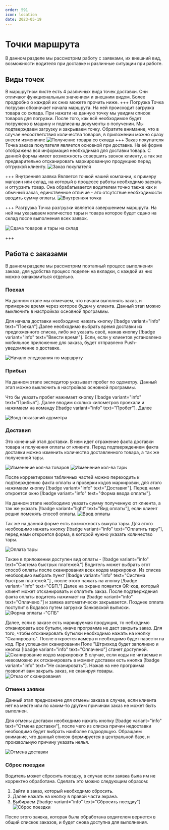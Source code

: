 ```yaml
---
order: 591
icon: location
date: 2023-05-19 
---
```


# Точки маршрута 

В данном разделе мы рассмотрим работу с заявками, их внешний вид, возможности водителя при доставке и различные ситуации при работе. 


## Виды точек

В маршрутном листе есть 4 различных вида точек доставки. Они отличают функциональным значением и внешним видом. Более продробно о каждой их сних можете прочить ниже.
+++ Погрузка
Точка погрузки обозначает начала маршрута. На ней происходит загрузка товара со склада. При нажати на данную точку мы увидим список товаров для погрузки. После того, как всё необходимое будет погружено в машину и подписаны документы о получении. Мы подтверждаем загрузку и закрываем точку. Обратите внимание, что в случае несоответствия количества товаров, в приложении можно сразу внести измениние
![Получение товара со склада](/static/ПолучилСклад.gif)
+++ Заказ покупателя
Точка заказа покупателя является основной при доставке. На её форме отображена вся информация необходимая для доставки товара. С данной формы имеет возможность совершить звонок клиенту, а так же предварительно отсканировать маркированную продукцию перед отгрузкой клиенту. 
![Заказ покупателя](/images/Заказ03.png)


+++ Внутренняя заявка
Является точкой нашей компании, к примеру магазин или склад, на который в процессе работы необходимо заехать и отгурзить товар. Она обрабатывается водителем точно также как и обычный заказ, единственное отличие - это отсутствие необходимости вводить сумму оплаты.
![Внутренняя точка](/images/ВНУТ01.png)

+++ Разгрузка
Точка разгрузки является завершением маршрута. На ней мы указываем количество тары и товара которое будет сдано на склад после выполнения всех заявок. 

![Сдача товаров и тары на склад](/static/ВернулСклад1.gif)

+++


## Работа с заказами
В данном разделе мы рассмотрим поэтапный процесс выполнения заказа, для удобства процесс поделен на вкладки, с каждой из них можно ознакомиться отдельно.
### Поехал
На данном этапе мы отмечаем, что начали выполнять заказ, и примерное время через которое будем у клиента. Данный этап можно выключить в настройках основной программы.

Для начала доставки необходимо нажать кнопку [!badge variant="info" text="Поехал"].Далее необходимо выбрать время доставки из предложенного списка, либо же указать своё, нажав кнопку [!badge variant="info" text="Ввести время"].
Если, если у клиентов установлено мобильное приложение для заказа, будет отправлено Push-уведомление о доставке.

![Начало следования по маршруту](/static/Прибыл007.gif)

### Прибыл
На данном этапе экспедитор указывает пробег по одометру. Данный этап можно выключить в настройках основной программы.

Что бы указать пробег нажимает кнопку [!badge variant="info" text="Прибыл"]. Далее вводим сколько километров проехали и нажимаем на команду [!badge variant="info" text="Пробег"]. 
Далее 

![Ввод показаний адометра](/static/Поехал007.gif)

### Доставил
Это конечный этап доставки. В нем идет отражение факта доставки товара и получения оплаты от клиента. Перед подтверждением факта доставки можно изменить количество доставленного товара, а так же полученной тары. 

![Изменение кол-ва товаров](/static/ИзменениеТовара.gif)
![Изменение кол-ва тары](/static/ИзменениеТары.gif)

После корректировки табличных частей можно переходить к подтверждению факта оплаты и проверки кодов маркировки, для этого нажимаем кнопку [!badge variant="info" text="Доставил"]. Перед нами откроется окно [!badge variant="info" text="Форма ввода оплаты"].

На данном этапе необходимо указать сумму полученную от клиента, а так же указать [!badge variant="light" text="Вид оплаты"], если клиент решил поменять способ оплаты. 
![Ввод оплаты](/static/Оплачено003.gif)

Так же на данной форме есть возможность выкупа тары. Для этого необходимо нажать кнопку [!badge variant="info" text="Оплатить тару"], перед нами откроется форма, в которой нужно указать количество тары.

![Оплата тары](/static/Оплата_тары.gif)

Также в приложении доступен вид оплаты - [!badge variant="info" text="Система быстрых платежей."]
Водитель может выбрать этот способ оплаты после сканирования всех кодов маркировки.
Из списка необходимо выбрать пункт [!badge variant="info" text="Система быстрых платежей."] , после этого нажать на кнопку [!badge variant="info" text="СБП."]
Далее на экране появится QR-код, который клиент может отсканировать и оплатить заказ.
После подтверждения факта оплаты водитель нажимает на [!badge variant="info" text="Оплачено."] и заявка автоматически закрывается.
Позднее оплата поступит в Водавоз путем загрузки банковской выписки. 
![Форма оплаты -"СПБ"](/static/СБП.gif)

Далее, если в заказе есть маркируемая продукция, то небходимо отканировать все бутыли, иначе программа не даст закрыть заказ. 
Для того, чтобы отсканировать бутылки необходимо нажать на кнопку "Сканировать". После откроется камера и необходимо будет навести на код. При успешном сканировании Поле "Штрихкод будет заполнено и кнопка [!badge variant="info" text="Оплачено"] станет доступной.
![Сканирование кодов маркировки](/static/КОД.gif)
В случае, если коды не читаемые и невозможно их отсканировать в момент доставки есть кнопка  [!badge variant="info" text="Не сканировать"]. Нажав на нее программа позволит вам закрыть заказ, не сканируя товары.
![Отказ от сканирования](/static/НеСкан.gif)


### Отмена заявки
Данный этап преднозначе для отмены заказа в случае, если клиента нет на месте или по каким-то другим причинам заказ не может быть выполнен.

Для отмены доставки  необходимо нажать кнопку [!badge variant="info" text="Отмена доставки"], после чего из списка причин недоставки необходимо будет выбрать наиболее подходящую. Обращаем внимание, что данный список формируется в центральной базе, и произвольную причину указать нелья.

![Отмена доставки](/static/Отмена1.gif)


### Сброс поездки
Водитель может сбросить поездку, в случае если заявка была им не корректно обработана.
Сделать это можно следующим образом:
1. Зайти в заказ, который необходимо сбросить. 
2. Далее нажать на кнопку в правой части экрана.
3. Выбираем [!badge variant="info" text="Сбросить поездку"]
![Сброс поездки](/static/Сброс009.gif)

После этого заявка, которая была обработана водителем вернется в общий спискок заказов, и будет снова доступна для выполнения.
